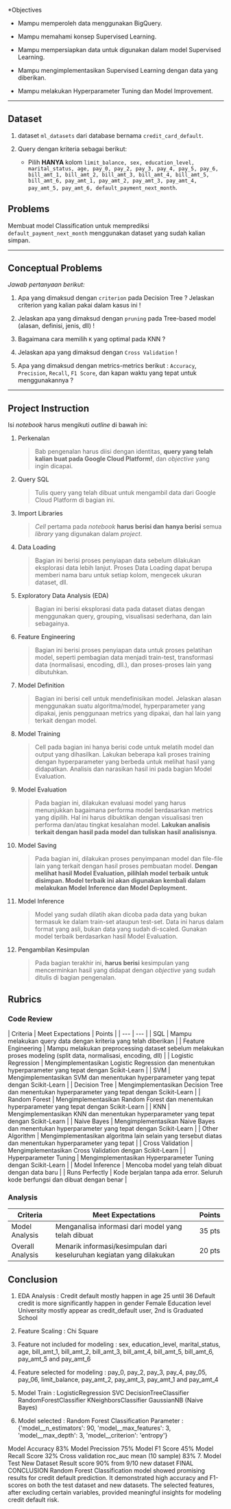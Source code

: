 *Objectives

- Mampu memperoleh data menggunakan BigQuery.

- Mampu memahami konsep Supervised Learning.

- Mampu mempersiapkan data untuk digunakan dalam model Supervised Learning.

- Mampu mengimplementasikan Supervised Learning dengan data yang diberikan.

- Mampu melakukan Hyperparameter Tuning dan Model Improvement.

---

## Dataset

1. dataset `ml_datasets` dari database bernama `credit_card_default`.

2. Query dengan kriteria sebagai berikut:
   - Pilih **HANYA** kolom `limit_balance, sex, education_level, marital_status, age, pay_0, pay_2, pay_3, pay_4, pay_5, pay_6, bill_amt_1, bill_amt_2, bill_amt_3, bill_amt_4, bill_amt_5, bill_amt_6, pay_amt_1, pay_amt_2, pay_amt_3, pay_amt_4, pay_amt_5, pay_amt_6, default_payment_next_month`.

## Problems

Membuat model Classification untuk memprediksi `default_payment_next_month` menggunakan dataset yang sudah kalian simpan.

---

## Conceptual Problems

_Jawab pertanyaan berikut:_

1. Apa yang dimaksud dengan `criterion` pada Decision Tree ? Jelaskan criterion yang kalian pakai dalam kasus ini !

2. Jelaskan apa yang dimaksud dengan `pruning` pada Tree-based model (alasan, definisi, jenis, dll) !

3. Bagaimana cara memilih `K` yang optimal pada KNN ?

4. Jelaskan apa yang dimaksud dengan `Cross Validation` !

5. Apa yang dimaksud dengan metrics-metrics berikut : `Accuracy`, `Precision`, `Recall`, `F1 Score`, dan kapan waktu yang tepat untuk menggunakannya ?

---

## Project Instruction

Isi _notebook_ harus mengikuti _outline_ di bawah ini:
   1. Perkenalan
      > Bab pengenalan harus diisi dengan identitas, **query yang telah kalian buat pada Google Cloud Platform!**, dan _objective_ yang ingin dicapai.

   2. Query SQL
      > Tulis query yang telah dibuat untuk mengambil data dari Google Cloud Platform di bagian ini.

   3. Import Libraries
      > _Cell_ pertama pada _notebook_ **harus berisi dan hanya berisi** semua _library_ yang digunakan dalam _project_.

   4. Data Loading
      > Bagian ini berisi proses penyiapan data sebelum dilakukan eksplorasi data lebih lanjut. Proses Data Loading dapat berupa memberi nama baru untuk setiap kolom, mengecek ukuran dataset, dll.

   5. Exploratory Data Analysis (EDA)
      > Bagian ini berisi eksplorasi data pada dataset diatas dengan menggunakan query, grouping, visualisasi sederhana, dan lain sebagainya.

   6. Feature Engineering
      > Bagian ini berisi proses penyiapan data untuk proses pelatihan model, seperti pembagian data menjadi train-test, transformasi data (normalisasi, encoding, dll.), dan proses-proses lain yang dibutuhkan.

   7. Model Definition
      > Bagian ini berisi cell untuk mendefinisikan model. Jelaskan alasan menggunakan suatu algoritma/model, hyperparameter yang dipakai, jenis penggunaan metrics yang dipakai, dan hal lain yang terkait dengan model.

   8. Model Training
      > Cell pada bagian ini hanya berisi code untuk melatih model dan output yang dihasilkan. Lakukan beberapa kali proses training dengan hyperparameter yang berbeda untuk melihat hasil yang didapatkan. Analisis dan narasikan hasil ini pada bagian Model Evaluation.

   9. Model Evaluation
      > Pada bagian ini, dilakukan evaluasi model yang harus menunjukkan bagaimana performa model berdasarkan metrics yang dipilih. Hal ini harus dibuktikan dengan visualisasi tren performa dan/atau tingkat kesalahan model. **Lakukan analisis terkait dengan hasil pada model dan tuliskan hasil analisisnya**.

   10. Model Saving
       > Pada bagian ini, dilakukan proses penyimpanan model dan file-file lain yang terkait dengan hasil proses pembuatan model. **Dengan melihat hasil Model Evaluation, pilihlah model terbaik untuk disimpan. Model terbaik ini akan digunakan kembali dalam melakukan Model Inference dan Model Deployment.**
   
   11. Model Inference
       > Model yang sudah dilatih akan dicoba pada data yang bukan termasuk ke dalam train-set ataupun test-set. Data ini harus dalam format yang asli, bukan data yang sudah di-scaled. Gunakan model terbaik berdasarkan hasil Model Evaluation.

   12. Pengambilan Kesimpulan
       > Pada bagian terakhir ini, **harus berisi** kesimpulan yang mencerminkan hasil yang didapat dengan _objective_ yang sudah ditulis di bagian pengenalan.

## Rubrics

### Code Review

| Criteria | Meet Expectations | Points |
| --- | --- |
| SQL | Mampu melakukan query data dengan kriteria yang telah diberikan | 
| Feature Engineering | Mampu melakukan preprocessing dataset sebelum melakukan proses modeling (split data, normalisasi, encoding, dll) |
| Logistic Regression | Mengimplementasikan Logistic Regression dan menentukan hyperparameter yang tepat dengan Scikit-Learn |
| SVM | Mengimplementasikan SVM dan menentukan hyperparameter yang tepat dengan Scikit-Learn |
| Decision Tree | Mengimplementasikan Decision Tree dan menentukan hyperparameter yang tepat dengan Scikit-Learn |
| Random Forest | Mengimplementasikan Random Forest dan menentukan hyperparameter yang tepat dengan Scikit-Learn |
| KNN | Mengimplementasikan KNN dan menentukan hyperparameter yang tepat dengan Scikit-Learn |
| Naive Bayes | Mengimplementasikan Naive Bayes dan menentukan hyperparameter yang tepat dengan Scikit-Learn |
| Other Algorithm | Mengimplementasikan algoritma lain selain yang tersebut diatas dan menentukan hyperparameter yang tepat | 
| Cross Validation | Mengimplementasikan Cross Validation dengan Scikit-Learn |
| Hyperparameter Tuning | Mengimplementasikan Hyperparameter Tuning dengan Scikit-Learn |
| Model Inference | Mencoba model yang telah dibuat dengan data baru |
| Runs Perfectly | Kode berjalan tanpa ada error. Seluruh kode berfungsi dan dibuat dengan benar |


### Analysis

| Criteria | Meet Expectations | Points|
| --- | --- | --- |
| Model Analysis | Menganalisa informasi dari model yang telah dibuat | 35 pts |
| Overall Analysis | Menarik informasi/kesimpulan dari keseluruhan kegiatan yang dilakukan | 20 pts |

## Conclusion
1. EDA Analysis :
Credit default mostly happen in age 25 until 36
Default credit is more significantly happen in gender Female
Education level University mostly appear as credit_default user, 2nd is Graduated School
2. Feature Scaling :
Chi Square
3. Feature not included for modeling :
sex, education_level, marital_status, age, bill_amt_1, bill_amt_2, bill_amt_3, bill_amt_4, bill_amt_5, bill_amt_6, pay_amt_5 and pay_amt_6

4. Feature selected for modeling :
pay_0, pay_2, pay_3, pay_4, pay_05, pay_06, limit_balance, pay_amt_2, pay_amt_3, pay_amt_1 and pay_amt_4

5. Model Train :
LogisticRegression
SVC
DecisionTreeClassifier
RandomForestClassifier
KNeighborsClassifier
GaussianNB (Naive Bayes)
6. Model selected :
Random Forest Classification
Parameter :
{'model__n_estimators': 90, 'model__max_features': 3, 'model__max_depth': 3, 'model__criterion': 'entropy'}

Model Accuracy 83%
Model Precission 75%
Model F1 Score 45%
Model Recall Score 32%
Cross validation roc_auc mean (10 sample) 83%
7. Model Test New Dataset Result
score 90% from 9/10 new dataset
FINAL CONCLUSION
Random Forest Classification model showed promising results for credit default prediction. It demonstrated high accuracy and F1-scores on both the test dataset and new datasets. The selected features, after excluding certain variables, provided meaningful insights for modeling credit default risk.
